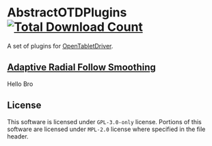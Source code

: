 # AbstractOTDPlugins [![Total Download Count](https://img.shields.io/github/downloads/AbstractQbit/AbstractOTDPlugins/total.svg)](https://github.com/AbstractQbit/AbstractOTDPlugins/releases)
A set of plugins for [OpenTabletDriver](https://github.com/OpenTabletDriver/OpenTabletDriver).

## [Adaptive Radial Follow Smoothing](AdaptiveRadialFollow/README.md)
Hello Bro

## License
This software is licensed under `GPL-3.0-only` license.
Portions of this software are licensed under `MPL-2.0` license where specified in the file header.
